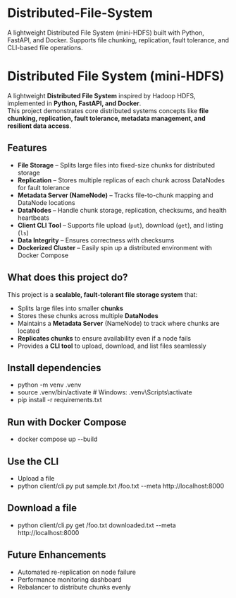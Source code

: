 # Distributed-File-System
A lightweight Distributed File System (mini-HDFS) built with Python, FastAPI, and Docker. Supports file chunking, replication, fault tolerance, and CLI-based file operations.
# Distributed File System (mini-HDFS)

A lightweight **Distributed File System** inspired by Hadoop HDFS, implemented in **Python, FastAPI, and Docker**.  
This project demonstrates core distributed systems concepts like **file chunking, replication, fault tolerance, metadata management, and resilient data access**.

## Features
-  **File Storage** – Splits large files into fixed-size chunks for distributed storage  
-  **Replication** – Stores multiple replicas of each chunk across DataNodes for fault tolerance  
-  **Metadata Server (NameNode)** – Tracks file-to-chunk mapping and DataNode locations  
-  **DataNodes** – Handle chunk storage, replication, checksums, and health heartbeats  
-  **Client CLI Tool** – Supports file upload (`put`), download (`get`), and listing (`ls`)  
-  **Data Integrity** – Ensures correctness with checksums  
-  **Dockerized Cluster** – Easily spin up a distributed environment with Docker Compose  

## What does this project do?
This project is a **scalable, fault-tolerant file storage system** that:  
- Splits large files into smaller **chunks**  
- Stores these chunks across multiple **DataNodes**  
- Maintains a **Metadata Server** (NameNode) to track where chunks are located  
- **Replicates chunks** to ensure availability even if a node fails  
- Provides a **CLI tool** to upload, download, and list files seamlessly

## Install dependencies
- python -m venv .venv
- source .venv/bin/activate   # Windows: .venv\Scripts\activate
- pip install -r requirements.txt

## Run with Docker Compose
- docker compose up --build

## Use the CLI
- Upload a file
- python client/cli.py put sample.txt /foo.txt --meta http://localhost:8000

## Download a file
- python client/cli.py get /foo.txt downloaded.txt --meta http://localhost:8000

## Future Enhancements
- Automated re-replication on node failure
- Performance monitoring dashboard
- Rebalancer to distribute chunks evenly
